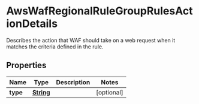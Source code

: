 

# AwsWafRegionalRuleGroupRulesActionDetails

Describes the action that WAF should take on a web request when it matches the criteria defined in the rule. 

## Properties

| Name | Type | Description | Notes |
|------------ | ------------- | ------------- | -------------|
|**type** | [**String**](String.md) |  |  [optional] |



